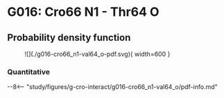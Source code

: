 # G016: Cro66 N1 - Thr64 O

## Probability density function

<figure markdown>
![](./g016-cro66_n1-val64_o-pdf.svg){ width=600 }
</figure>

### Quantitative

--8<-- "study/figures/g-cro-interact/g016-cro66_n1-val64_o/pdf-info.md"
